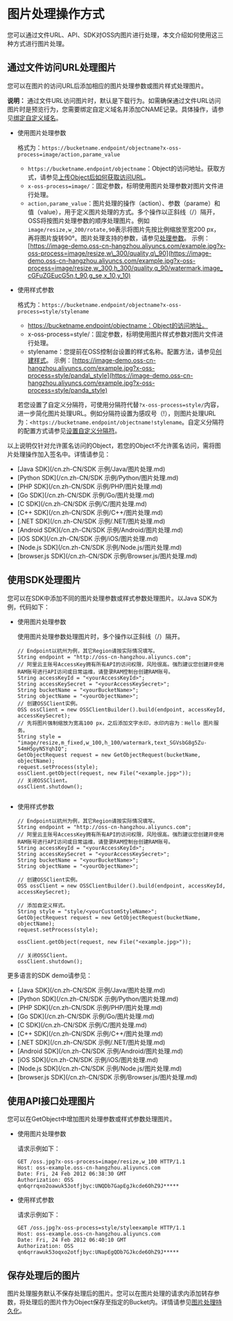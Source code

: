 # 图片处理操作方式

您可以通过文件URL、API、SDK对OSS内图片进行处理，本文介绍如何使用这三种方式进行图片处理。

## 通过文件访问URL处理图片

您可以在图片的访问URL后添加相应的图片处理参数或图片样式处理图片。

**说明：** 通过文件URL访问图片时，默认是下载行为。如需确保通过文件URL访问图片时是预览行为，您需要绑定自定义域名并添加CNAME记录。具体操作，请参见[绑定自定义域名](/cn.zh-CN/控制台用户指南/存储空间管理/传输管理/绑定自定义域名.md)。

-   使用图片处理参数

    格式为：`https://bucketname.endpoint/objectname?x-oss-process=image/action,parame_value`

    -   `https://bucketname.endpoint/objectname`：Object的访问地址。获取方式，请参见[上传Object后如何获取访问URL](/cn.zh-CN/开发指南/对象/文件（Object）/常见问题/上传Object后如何获取访问URL？.md)。
    -   `x-oss-process=image/`：固定参数，标明使用图片处理参数对图片文件进行处理。
    -   `action,parame_value`：图片处理的操作（action）、参数（parame）和值（value），用于定义图片处理的方式。多个操作以正斜线（/）隔开，OSS将按图片处理参数的顺序处理图片。例如`image/resize,w_200/rotate,90`表示将图片先按比例缩放至宽200 px，再将图片旋转90°。图片处理支持的参数，请参见[处理参数](/cn.zh-CN/开发指南/数据处理/图片处理指南/简介.md)。
    示例：[https://image-demo.oss-cn-hangzhou.aliyuncs.com/example.jpg?x-oss-process=image/resize,w\_300/quality,q\_90](https://image-demo.oss-cn-hangzhou.aliyuncs.com/example.jpg?x-oss-process=image/resize,w_300,h_300/quality,q_90/watermark,image_cGFuZGEucG5n,t_90,g_se,x_10,y_10)

-   使用样式参数

    格式为：`https://bucketname.endpoint/objectname?x-oss-process=style/stylename`

    -   https://bucketname.endpoint/objectname：Object的访问地址。
    -   x-oss-process=style/：固定参数，标明使用图片样式参数对图片文件进行处理。
    -   stylename：您提前在OSS控制台设置的样式名称。配置方法，请参见[创建样式](/cn.zh-CN/开发指南/数据处理/图片处理指南/图片样式.md)。
    示例：[https://image-demo.oss-cn-hangzhou.aliyuncs.com/example.jpg?x-oss-process=style/panda\_style](https://image-demo.oss-cn-hangzhou.aliyuncs.com/example.jpg?x-oss-process=style/panda_style)

    若您设置了自定义分隔符，可使用分隔符代替`?x-oss-process=style/`内容，进一步简化图片处理URL。例如分隔符设置为感叹号（!），则图片处理URL为：`<https://bucketname.endpoint/objectname!stylename`。自定义分隔符的配置方式请参见[设置自定义分隔符](/cn.zh-CN/控制台用户指南/存储空间管理/数据处理/图片处理/设置原图保护.md)。


以上说明仅针对允许匿名访问的Object，若您的Object不允许匿名访问，需将图片处理操作加入签名中。详情请参见：

-   [Java SDK](/cn.zh-CN/SDK 示例/Java/图片处理.md)
-   [Python SDK](/cn.zh-CN/SDK 示例/Python/图片处理.md)
-   [PHP SDK](/cn.zh-CN/SDK 示例/PHP/图片处理.md)
-   [Go SDK](/cn.zh-CN/SDK 示例/Go/图片处理.md)
-   [C SDK](/cn.zh-CN/SDK 示例/C/图片处理.md)
-   [C++ SDK](/cn.zh-CN/SDK 示例/C++/图片处理.md)
-   [.NET SDK](/cn.zh-CN/SDK 示例/.NET/图片处理.md)
-   [Android SDK](/cn.zh-CN/SDK 示例/Android/图片处理.md)
-   [iOS SDK](/cn.zh-CN/SDK 示例/iOS/图片处理.md)
-   [Node.js SDK](/cn.zh-CN/SDK 示例/Node.js/图片处理.md)
-   [browser.js SDK](/cn.zh-CN/SDK 示例/Browser.js/图片处理.md)

## 使用SDK处理图片

您可以在SDK中添加不同的图片处理参数或样式参数处理图片。以Java SDK为例，代码如下：

-   使用图片处理参数

    使用图片处理参数处理图片时，多个操作以正斜线（/）隔开。

    ```
    // Endpoint以杭州为例，其它Region请按实际情况填写。
    String endpoint = "http://oss-cn-hangzhou.aliyuncs.com";
    // 阿里云主账号AccessKey拥有所有API的访问权限，风险很高。强烈建议您创建并使用RAM账号进行API访问或日常运维，请登录RAM控制台创建RAM账号。
    String accessKeyId = "<yourAccessKeyId>";
    String accessKeySecret = "<yourAccessKeySecret>";
    String bucketName = "<yourBucketName>";
    String objectName = "<yourObjectName>";
    // 创建OSSClient实例。
    OSS ossClient = new OSSClientBuilder().build(endpoint, accessKeyId, accessKeySecret);
    // 先将图片强制缩放为宽高100 px，之后添加文字水印，水印内容为：Hello 图片服务。
    String style = "image/resize,m_fixed,w_100,h_100/watermark,text_SGVsbG8g5Zu-54mH5pyN5YqhIQ";
    GetObjectRequest request = new GetObjectRequest(bucketName, objectName);
    request.setProcess(style);
    ossClient.getObject(request, new File("<example.jpg>"));
    // 关闭OSSClient。
    ossClient.shutdown();
                            
    ```

-   使用样式参数

    ```
    // Endpoint以杭州为例，其它Region请按实际情况填写。
    String endpoint = "http://oss-cn-hangzhou.aliyuncs.com";
    // 阿里云主账号AccessKey拥有所有API的访问权限，风险很高。强烈建议您创建并使用RAM账号进行API访问或日常运维，请登录RAM控制台创建RAM账号。
    String accessKeyId = "<yourAccessKeyId>";
    String accessKeySecret = "<yourAccessKeySecret>";
    String bucketName = "<yourBucketName>";
    String objectName = "<yourObjectName>";
    
    // 创建OSSClient实例。
    OSS ossClient = new OSSClientBuilder().build(endpoint, accessKeyId, accessKeySecret);
    
    // 添加自定义样式。
    String style = "style/<yourCustomStyleName>";
    GetObjectRequest request = new GetObjectRequest(bucketName, objectName);
    request.setProcess(style);
    
    ossClient.getObject(request, new File("<example.jpg>"));
    
    // 关闭OSSClient。
    ossClient.shutdown();
    ```


更多语言的SDK demo请参见：

-   [Java SDK](/cn.zh-CN/SDK 示例/Java/图片处理.md)
-   [Python SDK](/cn.zh-CN/SDK 示例/Python/图片处理.md)
-   [PHP SDK](/cn.zh-CN/SDK 示例/PHP/图片处理.md)
-   [Go SDK](/cn.zh-CN/SDK 示例/Go/图片处理.md)
-   [C SDK](/cn.zh-CN/SDK 示例/C/图片处理.md)
-   [C++ SDK](/cn.zh-CN/SDK 示例/C++/图片处理.md)
-   [.NET SDK](/cn.zh-CN/SDK 示例/.NET/图片处理.md)
-   [Android SDK](/cn.zh-CN/SDK 示例/Android/图片处理.md)
-   [iOS SDK](/cn.zh-CN/SDK 示例/iOS/图片处理.md)
-   [Node.js SDK](/cn.zh-CN/SDK 示例/Node.js/图片处理.md)
-   [browser.js SDK](/cn.zh-CN/SDK 示例/Browser.js/图片处理.md)

## 使用API接口处理图片

您可以在GetObject中增加图片处理参数或样式参数处理图片。

-   使用图片处理参数

    请求示例如下：

    ```
    GET /oss.jpg?x-oss-process=image/resize,w_100 HTTP/1.1
    Host: oss-example.oss-cn-hangzhou.aliyuncs.com
    Date: Fri, 24 Feb 2012 06:38:30 GMT
    Authorization: OSS qn6qrrqxo2oawuk53otfjbyc:UNQDb7GapEgJkcde6OhZ9J*****
    ```

-   使用样式参数

    请求示例如下：

    ```
    GET /oss.jpg?x-oss-process=style/styleexample HTTP/1.1
    Host: oss-example.oss-cn-hangzhou.aliyuncs.com
    Date: Fri, 24 Feb 2012 06:40:10 GMT
    Authorization: OSS qn6qrrawuk53oqxo2otfjbyc:UNapEgQDb7GJkcde6OhZ9J*****
    ```


## 保存处理后的图片

图片处理服务默认不保存处理后的图片。您可以在图片处理的请求内添加转存参数，将处理后的图片作为Object保存至指定的Bucket内。详情请参见[图片处理持久化](/cn.zh-CN/开发指南/数据处理/图片处理指南/图片处理持久化.md)。

